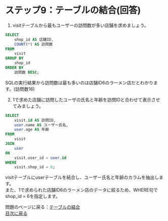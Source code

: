 # ステップ9：テーブルの結合(回答)

1. visitテーブルから最もユーザーの訪問数が多い店舗を求めましょう。  

```sql
SELECT
    shop_id AS 店舗ID,
    COUNT(*) AS 訪問数
FROM
    visit
GROUP BY
    shop_id
ORDER BY
    訪問数 DESC;
```

SQLの実行結果から訪問数は最も多いのは店舗ID6のラーメン店だとわかります。(訪問数16)  

2. 1で求めた店舗に訪問したユーザの氏名と年齢を訪問IDと合わせて表示させてみましょう。  

```sql
SELECT
    visit.id AS 訪問ID,
    user.name AS ユーザー氏名,
    user.age AS 年齢
FROM
    visit
JOIN
    user
ON
    visit.user_id = user.id
WHERE
    visit.shop_id = 6;
```

visitテーブルにuserテーブルを結合し、ユーザー氏名と年齢のカラムを抽出します。  
また、1で求められた店舗ID6のラーメン店のデータに絞るため、WHERE句でshop_id = 6を指定します。  

問題のページに戻る：[テーブルの結合](009-join.md)  
[目次に戻る](README.md)
